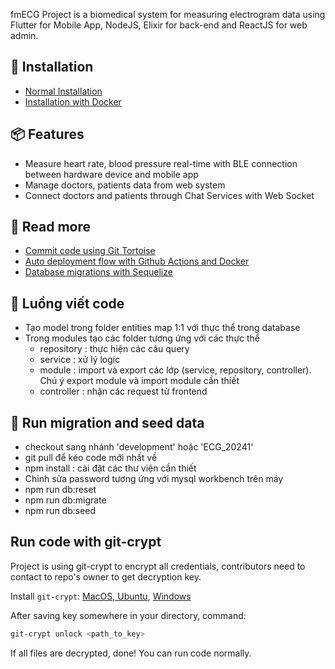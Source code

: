 fmECG Project is a biomedical system for measuring electrogram data using Flutter for Mobile App, NodeJS, Elixir for back-end and ReactJS for web admin.

## 📒 Installation
- [Normal Installation](https://github.com/techcomrade/fmECG/wiki/%5BInstallation%5D-Manual)
- [Installation with Docker](https://github.com/techcomrade/fmECG/wiki/%5BInstallation%5D-With-Docker)

## 📦 Features
- Measure heart rate, blood pressure real-time with BLE connection between hardware device and mobile app
- Manage doctors, patients data from web system
- Connect doctors and patients through Chat Services with Web Socket

## 🔆 Read more

- [Commit code using Git Tortoise](https://github.com/techcomrade/fmECG/wiki/%5BTools%5D-S%E1%BB%AD-d%E1%BB%A5ng-Git-Totories-khi-commit-code)
- [Auto deployment flow with Github Actions and Docker](https://github.com/techcomrade/fmECG/wiki/%5BWorkflow%5D-Auto-deploy-system-with-Docker-and-Github-Actions)
- [Database migrations with Sequelize](https://github.com/techcomrade/fmECG/wiki/%5BWorkflow%5D-Database-Migrations)

## 📒 Luồng viết code
- Tạo model trong folder entities map 1:1 với thực thể trong database
- Trong modules tạo các folder tương ứng với các thực thể
    + repository : thực hiện các câu query
    + service : xử lý logic
    + module : import và export các lớp (service, repository, controller). Chú ý export module và import module cần thiết 
    + controller : nhận các request từ frontend 

## 📒 Run migration and seed data
- checkout sang nhánh 'development' hoặc 'ECG_20241' 
- git pull để kéo code mới nhất về
- npm install : cài đặt các thư viện cần thiết
- Chỉnh sửa password tương ứng với mysql workbench trên máy
- npm run db:reset
- npm run db:migrate
- npm run db:seed

## Run code with git-crypt
Project is using git-crypt to encrypt all credentials, contributors need to contact to repo's owner to get decryption key.

Install `git-crypt`: [MacOS, Ubuntu](https://github.com/AGWA/git-crypt/blob/master/INSTALL.md), [Windows](https://github.com/oholovko/git-crypt-windows?tab=readme-ov-file#git-crypt-for-windows)

After saving key somewhere in your directory, command:
```bash
git-crypt unlock <path_to_key>
```
If all files are decrypted, done! You can run code normally.

